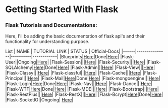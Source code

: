 # Getting Started With Flask
### Flask Tutorials and Documentations:
Here, I'll be adding the basic documentation of flask api's and their functionality for understanding purpose. 

List
| NAME | TUTORIAL LINK | STATUS | Official-Docs|
|------|---------------|----------|------------|
|Blueprints|[Here](Blueprints)|Done|[Here](https://exploreflask.com/en/latest/blueprints.html)|
|Flask-User||Ongoing|[Here](https://flask-user.readthedocs.io/en/latest/)|
|Flask-Session|||[Here](https://flask-session.readthedocs.io/en/latest/)|
|Flask-Security|||[Here](https://flask-security-too.readthedocs.io/en/stable/index.html)|
|Flask-SQLAlchemy|[Here](flask-sqlAlchemy)|Done|[Here](https://flask-sqlalchemy.palletsprojects.com/en/2.x/)|
|Flask-Admin|||[Here](https://flask-admin.readthedocs.io/en/latest/)|
|Flask-View|||[Here](https://flask.palletsprojects.com/en/1.1.x/tutorial/views/)|
|Flask-Classy|||[Here](https://pythonhosted.org/Flask-Classy/)|
|Flask-classful|||[Here](http://flask-classful.teracy.org/)|
|Flask-Cache|||[Here](https://pythonhosted.org/Flask-Cache/)|
|Flask-Principal|||[Here](https://pythonhosted.org/Flask-Principal/)|
|Flask-Mail|[Here](flask-mail)|Done|[Here](https://pypi.org/project/Flask-Mail/)|
|Flask-mongoengine|||[Here](https://github.com/mongoengine/flask-mongoengine)|
|Flask-Login|[Here](flask-login)|Done|[Here](https://flask-login.readthedocs.io/en/latest/)|
|Flask-Nav|||[Here](https://pythonhosted.org/flask-nav/)|
|Flask-Dance|||[Here](https://flask-dance.readthedocs.io/en/latest/)|
|Flask-WTF|[Here](flask-wtf)|Done|[Here](https://flask-wtf.readthedocs.io/en/stable/)|
|Flask-MDE|||[Here](https://flask-mde.readthedocs.io/en/latest/)|
|Flask-Bootstrap|||[Here](https://pythonhosted.org/Flask-Bootstrap/)|
|Flask-RestPlus|||[Here](https://flask-restplus.readthedocs.io/en/stable/)|
|Flask-RestX|||[Here](https://flask-restx.readthedocs.io/en/latest/)|
|Flask-Bcrypt|[Here](flask-bcrypt)|Done|[Here](https://flask-bcrypt.readthedocs.io/en/latest/)|
|Flask-SocketIO||Ongoing| [Here](https://flask-socketio.readthedocs.io/en/latest/)|